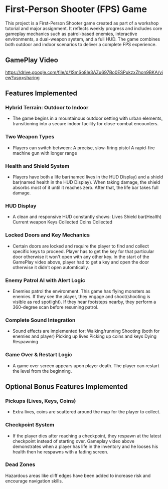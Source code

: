 # First-Person Shooter (FPS) Game
This project is a First-Person Shooter game created as part of a workshop tutorial and major assignment. It reflects weekly progress and includes core gameplay mechanics such as patrol-based enemies, interactive environments, a dual-weapon system, and a full HUD. The game combines both outdoor and indoor scenarios to deliver a complete FPS experience.

## GamePlay Video
https://drive.google.com/file/d/1SmSo8le3AZu697Bo0ESPukzxZhon9BKA/view?usp=sharing

## Features Implemented
### Hybrid Terrain: Outdoor to Indoor
- The game begins in a mountainous outdoor setting with urban elements, transitioning into a secure indoor facility for close-combat encounters.

### Two Weapon Types
- Players can switch between:
  A precise, slow-firing pistol
  A rapid-fire machine gun with longer range

### Health and Shield System
- Players have both a life bar(named lives in the HUD Display) and a shield bar(named health in the HUD Display).
  When taking damage, the shield absorbs most of it until it reaches zero. After that, the life bar takes full damage. 

### HUD Display
- A clean and responsive HUD constantly shows:
  Lives
  Shield bar(Health)
  Current weapon
  Keys Collected
  Coins Collected

### Locked Doors and Key Mechanics
- Certain doors are locked and require the player to find and collect specific keys to proceed. Player has to get the key for that particular door otherwise it won't open with any other key. In the start of the GamePlay video above, player had to get a key and open the door otherwise it didn't open automtically. 

### Enemy Patrol AI with Alert Logic
- Enemies patrol the environment. This game has flying monsters as enemies. If they see the player, they engage and shoot(shooting is visible as red spotlight). If they hear footsteps nearby, they perform a 360-degree scan before resuming patrol.

### Complete Sound Integration
- Sound effects are implemented for:
 Walking/running
 Shooting (both for enemies and player)
 Picking up lives
 Picking up coins and keys
 Dying
 Respawning

### Game Over & Restart Logic
- A game over screen appears upon player death. The player can restart the level from the beginning.

## Optional Bonus Features Implemented
### Pickups (Lives, Keys, Coins)
- Extra lives, coins are scattered around the map for the player to collect. 

### Checkpoint System
- If the player dies after reaching a checkpoint, they respawn at the latest checkpoint instead of starting over. Gameplay video above demonstrates when a player has life in the inventory and he looses his health then he respawns with a fading screen. 

### Dead Zones
Hazardous areas like cliff edges have been added to increase risk and encourage navigation skills.

